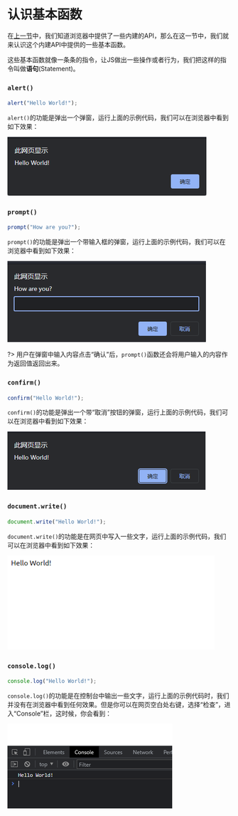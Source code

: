 # 认识基本函数

在[上一节](/js-tutorial/1.md)中，我们知道浏览器中提供了一些内建的API，那么在这一节中，我们就来认识这个内建API中提供的一些基本函数。

这些基本函数就像一条条的指令，让JS做出一些操作或者行为，我们把这样的指令叫做**语句**(Statement)。

### `alert()`

```js
alert("Hello World!");
```

`alert()`的功能是弹出一个弹窗，运行上面的示例代码，我们可以在浏览器中看到如下效果：

![2-1](../img/js-2-1.png)

### `prompt()`

```js
prompt("How are you?");
```

`prompt()`的功能是弹出一个带输入框的弹窗，运行上面的示例代码，我们可以在浏览器中看到如下效果：

![2-2](../img/js-2-2.png)

?> 用户在弹窗中输入内容点击“确认”后，`prompt()`函数还会将用户输入的内容作为返回值返回出来。

### `confirm()`

```js
confirm("Hello World!");
```

`confirm()`的功能是弹出一个带“取消”按钮的弹窗，运行上面的示例代码，我们可以在浏览器中看到如下效果：

![2-3](../img/js-2-3.png)

### `document.write()`

```js
document.write("Hello World!");
```

`document.write()`的功能是在网页中写入一些文字，运行上面的示例代码，我们可以在浏览器中看到如下效果：

![2-4](../img/js-2-4.png)

### `console.log()`

```js
console.log("Hello World!");
```

`console.log()`的功能是在控制台中输出一些文字，运行上面的示例代码时，我们并没有在浏览器中看到任何效果。但是你可以在网页空白处右键，选择“检查”，进入“Console”栏，这时候，你会看到：

![2-5](../img/js-2-5.png)
